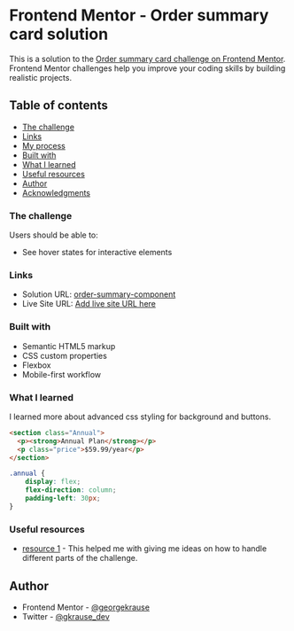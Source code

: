 # Frontend Mentor - Order summary card solution

This is a solution to the [Order summary card challenge on Frontend Mentor](https://www.frontendmentor.io/challenges/order-summary-component-QlPmajDUj). Frontend Mentor challenges help you improve your coding skills by building realistic projects. 

## Table of contents

  - [The challenge](#the-challenge)
  - [Links](#links)
  - [My process](#my-process)
  - [Built with](#built-with)
  - [What I learned](#what-i-learned)
  - [Useful resources](#useful-resources)
  - [Author](#author)
  - [Acknowledgments](#acknowledgments)

### The challenge

Users should be able to:

- See hover states for interactive elements

### Links

- Solution URL: [order-summary-component](https://github.com/georgekrause/order-summary-component)
- Live Site URL: [Add live site URL here](https://your-live-site-url.com)

### Built with

- Semantic HTML5 markup
- CSS custom properties
- Flexbox
- Mobile-first workflow

### What I learned

I learned more about advanced css styling for background and buttons.

```html
<section class="Annual">
  <p><strong>Annual Plan</strong></p>
  <p class="price">$59.99/year</p>
</section>
```
```css
.annual {
    display: flex;
    flex-direction: column;
    padding-left: 30px;
}
```

### Useful resources

- [resource 1](https://www.w3schools.com/html/default.asp) - This helped me with giving me ideas on how to handle different parts of the challenge.

## Author

- Frontend Mentor - [@georgekrause](https://www.frontendmentor.io/profile/georgekrause)
- Twitter - [@gkrause_dev](https://x.com/gkrause_dev)
